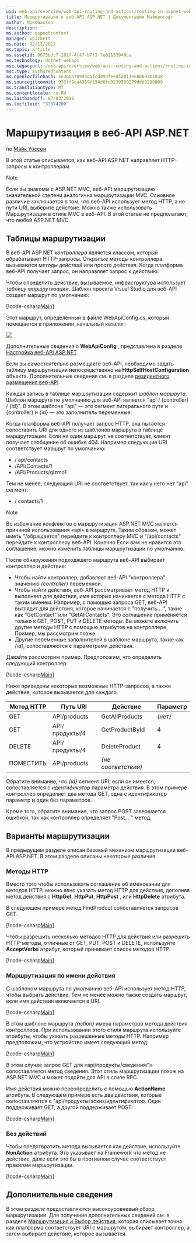 ```yaml
---
uid: web-api/overview/web-api-routing-and-actions/routing-in-aspnet-web-api
title: Маршрутизация в веб-API ASP.NET | Документация Майкрософт
author: MikeWasson
description: ''
ms.author: aspnetcontent
manager: wpickett
ms.date: 02/11/2012
ms.topic: article
ms.assetid: 0675bdc7-282f-4f47-b7f3-7e02133940ca
ms.technology: dotnet-webapi
msc.legacyurl: /web-api/overview/web-api-routing-and-actions/routing-in-aspnet-web-api
msc.type: authoredcontent
ms.openlocfilehash: 5e3bba70993dafcdd93feed52813ee80697b1038
ms.sourcegitcommit: 953ff9ea4369f154d6fd0239599279ddd3280009
ms.translationtype: MT
ms.contentlocale: ru-RU
ms.lasthandoff: 07/03/2018
ms.locfileid: "37374209"
---
```

<a name="routing-in-aspnet-web-api"></a>Маршрутизация в веб-API ASP.NET
====================
по [Майк Уоссон](https://github.com/MikeWasson)

В этой статье описывается, как веб-API ASP.NET направляет HTTP-запросы к контроллерам.

> [!NOTE]
> Если вы знакомы с ASP.NET MVC, веб-API маршрутизацию значительной степени аналогична маршрутизации MVC. Основное различие заключается в том, что веб-API использует метод HTTP, а не пути URI, выберите действие. Можно также использовать Маршрутизация в стиле MVC в веб-API. В этой статье не предполагают, что любой ASP.NET MVC.


## <a name="routing-tables"></a>Таблицы маршрутизации

В веб-API ASP.NET *контроллера* является классом, который обрабатывает HTTP-запросы. Открытые методы контроллера вызываются *методы действий* или просто *действия*. Когда платформа веб-API получает запрос, он направляет запрос к действию.

Чтобы определить действие, вызываемое, инфраструктура использует *таблицу маршрутизации*. Шаблон проекта Visual Studio для веб-API создает маршрут по умолчанию:

[!code-csharp[Main](routing-in-aspnet-web-api/samples/sample1.cs)]

Этот маршрут, определенный в файле WebApiConfig.cs, который помещается в приложении\_начальный каталог:

![](routing-in-aspnet-web-api/_static/image1.png)

Дополнительные сведения о **WebApiConfig** , представлена в разделе [Настройка веб-API ASP.NET](../advanced/configuring-aspnet-web-api.md).

Если вы самостоятельно размещаете веб-API, необходимо задать таблицу маршрутизации непосредственно на **HttpSelfHostConfiguration** объекта. Дополнительные сведения см. в разделе [резидентного размещения веб-API](../older-versions/self-host-a-web-api.md).

Каждая запись в таблице маршрутизации содержит *шаблон маршрута*. Шаблон маршрута по умолчанию для веб-API является &quot;api / {controller} / {id}&quot;. В этом шаблоне &quot;api&quot; — это сегмент литерального пути и {controller} и {id} — это заполнитель переменные.

Когда платформа веб-API получает запрос HTTP, она пытается сопоставить URI для одного из шаблонов маршрута в таблице маршрутизации. Если ни один маршрут не соответствует, клиент получает сообщение об ошибке 404. Например следующие URI соответствует маршрут по умолчанию:

- / api/contacts
- /API/Contacts/1
- /API/Products/gizmo1

Тем не менее, следующий URI не соответствует, так как у него нет &quot;api&quot; сегмент:

- / contacts/1

> [!NOTE]
> Во избежание конфликтов с маршрутизация ASP.NET MVC является причиной использования «api» в маршруте. Таким образом, может иметь &quot;/обращается&quot; перейдите к контроллеру MVC и &quot;/api/contacts&quot; перейдите к контроллеру веб-API. Конечно Если вам не нравится это соглашение, можно изменить таблицы маршрутизации по умолчанию.

После обнаружения подходящего маршрута веб-API выбирает контроллер и действие:

- Чтобы найти контроллер, добавляет веб-API &quot;контроллера&quot; значению *{controller}* переменной.
- Чтобы найти действия, веб-API рассматривает метод HTTP и выполняет для действия, имя которых начинается с метода HTTP с таким именем. Например, с помощью запроса GET, веб-API выглядит для действия, которое начинается с &quot;получить... &quot;, такие как &quot;GetContact&quot; или &quot;GetAllContacts&quot;. Это соглашение применяется только к GET, POST, PUT и DELETE методы. Вы можете включить другие методы HTTP с помощью атрибутов на контроллере. Пример, мы рассмотрим позже.
- Другие переменные заполнителей в шаблоне маршрута, такие как *{id},* сопоставляются с параметрами действия.

Давайте рассмотрим пример. Предположим, что определить следующий контроллер:

[!code-csharp[Main](routing-in-aspnet-web-api/samples/sample2.cs)]

Ниже приведены некоторые возможные HTTP-запросов, а также действие, которое вызывается для каждого.

| Метод HTTP | Путь URI | Действие | Параметр |
| --- | --- | --- | --- |
| GET | API/products | GetAllProducts | *(нет)* |
| GET | API/продукты/4 | GetProductById | 4 |
| DELETE | API/продукты/4 | DeleteProduct | 4 |
| ПОМЕСТИТЬ | API/products | *(не соответствий)* |  |

Обратите внимание, что *{id}* сегмент URI, если он имеется, сопоставляется с *идентификатор* параметра действия. В этом примере контроллер определяет два метода GET, одна с *идентификатор* параметр и один без параметров.

Кроме того, обратите внимание, что запрос POST завершается ошибкой, так как контроллер определяет &quot;Post... &quot; метод.

## <a name="routing-variations"></a>Варианты маршрутизации

В предыдущем разделе описан базовый механизм маршрутизации веб-API ASP.NET. В этом разделе описаны некоторые различия.

### <a name="http-methods"></a>Методы HTTP

Вместо того чтобы использовать соглашение об именовании для методов HTTP, можно явно указать метод HTTP для действия, дополняя метод действия с **HttpGet**, **HttpPut**, **HttpPost** , или **HttpDelete** атрибута.

В следующем примере метод FindProduct сопоставляется запросов GET.

[!code-csharp[Main](routing-in-aspnet-web-api/samples/sample3.cs)]

Чтобы разрешить несколько методов HTTP для действия или разрешить HTTP-методы, отличные от GET, PUT, POST и DELETE, используйте **AcceptVerbs** атрибут, который принимает список методов HTTP.

[!code-csharp[Main](routing-in-aspnet-web-api/samples/sample4.cs)]

<a id="routing_by_action_name"></a>
### <a name="routing-by-action-name"></a>Маршрутизация по имени действия

С шаблоном маршрута по умолчанию веб-API использует метод HTTP, чтобы выбрать действие. Тем не менее можно также создать маршрут, если имя действия включается в URI.

[!code-csharp[Main](routing-in-aspnet-web-api/samples/sample5.cs)]

В этом шаблоне маршрута *{action}* имена параметров метода действия контроллера. При использовании этого стиля маршрута используйте атрибуты, чтобы указать разрешенные методы HTTP. Например предположим, что устройство имеет следующий метод:

[!code-csharp[Main](routing-in-aspnet-web-api/samples/sample6.cs)]

В этом случае запрос GET для «api/продукты/сведения/1» сопоставляется метод сведения. Этот стиль маршрутизации похож на ASP.NET MVC и может подойти для API в стиле RPC.

Имя действия можно переопределить с помощью **ActionName** атрибута. В следующем примере есть два действия, которые сопоставляются с &quot;api/продукты/эскиз/*идентификатор*. Один поддерживает GET, а другой поддерживает POST:

[!code-csharp[Main](routing-in-aspnet-web-api/samples/sample7.cs)]

### <a name="non-actions"></a>Без действий

Чтобы предотвратить метода вызывается как действие, используйте **NonAction** атрибута. Это указывает на Framework что метод не действие, даже если это бы в противном случае соответствует правилам маршрутизации.

[!code-csharp[Main](routing-in-aspnet-web-api/samples/sample8.cs)]

## <a name="further-reading"></a>Дополнительные сведения

В этом разделе предоставляются высокоуровневый обзор маршрутизации. Для получения дополнительных сведений см. в разделе [Маршрутизация и Выбор действия](routing-and-action-selection.md), которая описывает точно как платформа соответствует URI с маршрутом, выбирает контроллер, а затем выбирает действие, которое вызывается.

